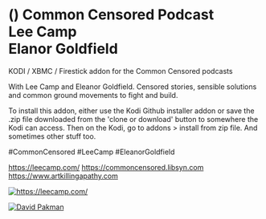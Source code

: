 () Common Censored Podcast<br>
Lee Camp<br>
Elanor Goldfield<br>
=============================

KODI / XBMC / Firestick addon for the Common Censored podcasts

With Lee Camp and Eleanor Goldfield.
Censored stories, sensible solutions and common ground movements to fight and build.

To install this addon, either use the Kodi Github installer addon or save the .zip file downloaded from the 'clone or download' button to somewhere the Kodi can access. Then on the Kodi, go to addons > install from zip file.
And sometimes other stuff too.

#CommonCensored
#LeeCamp
#EleanorGoldfield

https://leecamp.com/
https://commoncensored.libsyn.com
https://www.artkillingapathy.com

<a href="https://leecamp.com/"><img src="https://secureimg.stitcher.com/feedimagesplain328/181389.jpg" alt="https://leecamp.com/">

<a href="https://leecamp.com/"><img src="https://www.davidpakman.com/wp-content/uploads/2016/03/tdps-logo.png" alt="David Pakman">
